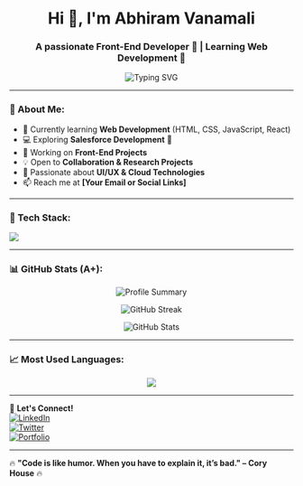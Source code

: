 <h1 align="center">Hi 👋, I'm Abhiram Vanamali</h1>
<h3 align="center">A passionate Front-End Developer 🚀 | Learning Web Development 🌱</h3>

<p align="center">
  <img src="https://readme-typing-svg.demolab.com?font=Fira+Code&weight=500&size=20&pause=1000&color=F79C42&center=true&vCenter=true&width=500&lines=Front-End+Developer;Web+Development+Enthusiast;Salesforce+Explorer;Open+to+Collaboration+%F0%9F%91%A8%E2%80%8D%F0%9F%92%BB" alt="Typing SVG" />
</p>

---

### 👀 About Me:
- 🌱 Currently learning **Web Development** (HTML, CSS, JavaScript, React)
- 💻 Exploring **Salesforce Development** 🚀
- 🔭 Working on **Front-End Projects**
- 💡 Open to **Collaboration & Research Projects**
- 🎯 Passionate about **UI/UX & Cloud Technologies**
- 📫 Reach me at **[Your Email or Social Links]**

---

### 🚀 Tech Stack:
<p align="left">
  <img src="https://skillicons.dev/icons?i=html,css,js,react,tailwind,bootstrap,git,github,salesforce" />
</p>

---

### 📊 GitHub Stats (A+):
<p align="center">
  <img src="https://github-profile-summary-cards.vercel.app/api/cards/profile-details?username=Abhiramvanamali2018&theme=radical" alt="Profile Summary" />
</p>

<p align="center">
  <img src="https://github-readme-streak-stats.herokuapp.com/?user=Abhiramvanamali2018&theme=radical" alt="GitHub Streak" />
</p>

<p align="center">
  <img src="https://github-readme-stats.vercel.app/api?username=Abhiramvanamali2018&show_icons=true&theme=radical&rank_icon=github" alt="GitHub Stats" />
</p>

---

### 📈 Most Used Languages:
<p align="center">
  <img src="https://github-readme-stats.vercel.app/api/top-langs/?username=Abhiramvanamali2018&layout=compact&theme=radical" />
</p>

---

💬 **Let's Connect!**  
[![LinkedIn](https://img.shields.io/badge/LinkedIn-Connect-blue?style=flat&logo=linkedin)](your-linkedin-url)  
[![Twitter](https://img.shields.io/badge/Twitter-Follow-blue?style=flat&logo=twitter)](your-twitter-url)  
[![Portfolio](https://img.shields.io/badge/Portfolio-Visit-red?style=flat&logo=react)](your-portfolio-url)

---

🔥 **"Code is like humor. When you have to explain it, it’s bad." – Cory House** 🔥
